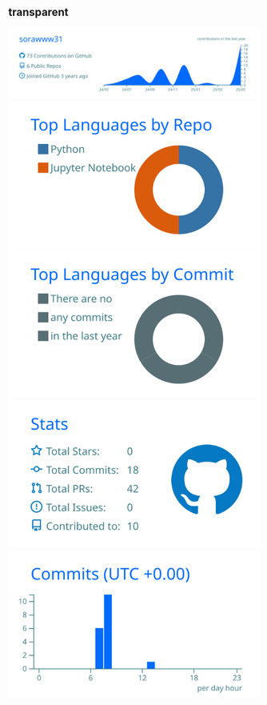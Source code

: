 ## transparent

[![](profile-summary-card-output/transparent/0-profile-details.svg)](https://github.com/vn7n24fzkq/github-profile-summary-cards)
[![](profile-summary-card-output/transparent/1-repos-per-language.svg)](https://github.com/vn7n24fzkq/github-profile-summary-cards) [![](profile-summary-card-output/transparent/2-most-commit-language.svg)](https://github.com/vn7n24fzkq/github-profile-summary-cards)
[![](profile-summary-card-output/transparent/3-stats.svg)](https://github.com/vn7n24fzkq/github-profile-summary-cards) [![](profile-summary-card-output/transparent/4-productive-time.svg)](https://github.com/vn7n24fzkq/github-profile-summary-cards)
